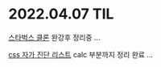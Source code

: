 # 2022.04.07 TIL

[스타벅스 클론](https://velog.io/@jeajea0127/HTMLCSSJS%EB%A1%9C-%EB%A7%8C%EB%93%9C%EB%8A%94-%EC%8A%A4%ED%83%80%EB%B2%85%EC%8A%A4) 완강후 정리중 ... 

[css 자가 진단 리스트](https://velog.io/@teo/css-self-checklist) calc 부분까지 정리 완료 ... 


